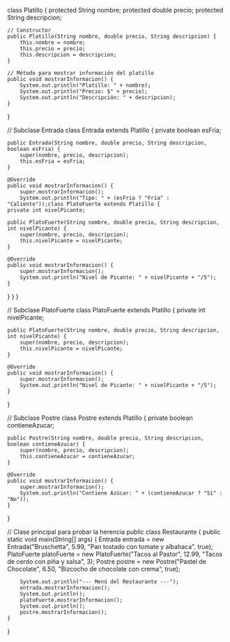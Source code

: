 class Platillo {
    protected String nombre;
    protected double precio;
    protected String descripcion;

    // Constructor
    public Platillo(String nombre, double precio, String descripcion) {
        this.nombre = nombre;
        this.precio = precio;
        this.descripcion = descripcion;
    }

    // Método para mostrar información del platillo
    public void mostrarInformacion() {
        System.out.println("Platillo: " + nombre);
        System.out.println("Precio: $" + precio);
        System.out.println("Descripción: " + descripcion);
    }
}

// Subclase Entrada
class Entrada extends Platillo {
    private boolean esFria;

    public Entrada(String nombre, double precio, String descripcion, boolean esFria) {
        super(nombre, precio, descripcion);
        this.esFria = esFria;
    }

    @Override
    public void mostrarInformacion() {
        super.mostrarInformacion();
        System.out.println("Tipo: " + (esFria ? "Fría" : "Caliente"));class PlatoFuerte extends Platillo {
    private int nivelPicante;

    public PlatoFuerte(String nombre, double precio, String descripcion, int nivelPicante) {
        super(nombre, precio, descripcion);
        this.nivelPicante = nivelPicante;
    }

    @Override
    public void mostrarInformacion() {
        super.mostrarInformacion();
        System.out.println("Nivel de Picante: " + nivelPicante + "/5");
    }
}
    }
}

// Subclase PlatoFuerte
class PlatoFuerte extends Platillo {
    private int nivelPicante;

    public PlatoFuerte(String nombre, double precio, String descripcion, int nivelPicante) {
        super(nombre, precio, descripcion);
        this.nivelPicante = nivelPicante;
    }

    @Override
    public void mostrarInformacion() {
        super.mostrarInformacion();
        System.out.println("Nivel de Picante: " + nivelPicante + "/5");
    }
}

// Subclase Postre
class Postre extends Platillo {
    private boolean contieneAzucar;

    public Postre(String nombre, double precio, String descripcion, boolean contieneAzucar) {
        super(nombre, precio, descripcion);
        this.contieneAzucar = contieneAzucar;
    }

    @Override
    public void mostrarInformacion() {
        super.mostrarInformacion();
        System.out.println("Contiene Azúcar: " + (contieneAzucar ? "Sí" : "No"));
    }
}

// Clase principal para probar la herencia
public class Restaurante {
    public static void main(String[] args) {
        Entrada entrada = new Entrada("Bruschetta", 5.99, "Pan tostado con tomate y albahaca", true);
        PlatoFuerte platoFuerte = new PlatoFuerte("Tacos al Pastor", 12.99, "Tacos de cerdo con piña y salsa", 3);
        Postre postre = new Postre("Pastel de Chocolate", 6.50, "Bizcocho de chocolate con crema", true);

        System.out.println("--- Menú del Restaurante ---");
        entrada.mostrarInformacion();
        System.out.println();
        platoFuerte.mostrarInformacion();
        System.out.println();
        postre.mostrarInformacion();
    }
}
